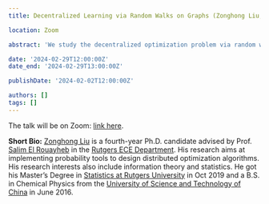 ```yaml
---
title: Decentralized Learning via Random Walks on Graphs (Zonghong Liu, Rutgers)

location: Zoom

abstract: 'We study the decentralized optimization problem via random walk for the empirical risk minimization problem. More specifically, we assume that the data are distributed over a network, and a random walk carries the global model, travels over the network, and trains the global model using the local data stored at local nodes. We focus on speeding up the training via the design of the transition probability of the random walk. We implement the importance sampling idea in centralized optimization, identify the entrapment phenomenon that slows down training convergence under specific configurations, and propose a novel algorithm, random walk with random jumps, to overcome the entrapment problem.'

date: '2024-02-29T12:00:00Z'
date_end: '2024-02-29T13:00:00Z'

publishDate: '2024-02-02T12:00:00Z'

authors: []
tags: []
---
```


The talk will be on Zoom: [link here](https://rutgers.zoom.us/j/91620503329?pwd=Wm1GVFQvMlNsQjJGVkc2a0QyVVRKZz09).

**Short Bio:** 
[Zonghong Liu](https://www.linkedin.com/in/zonghong-liu-40a817149/) is a fourth-year Ph.D. candidate advised by Prof. [Salim El Rouayheb](https://eceweb1.rutgers.edu/~csi/) in the [Rutgers ECE Department](https://www.ece.rutgers.edu/). His research aims at implementing probability tools to design distributed optimization algorithms. His research interests also include information theory and statistics. He got his Master’s Degree in 
[Statistics at Rutgers University](https://stat.rutgers.edu/) in Oct 2019 and a B.S. in Chemical Physics from the [University of Science and Technology of China](https://en.ustc.edu.cn/) in June 2016.